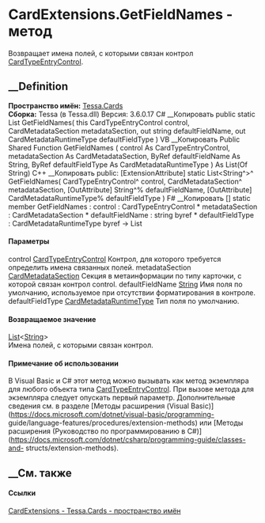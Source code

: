# CardExtensions.GetFieldNames - метод
Возвращает имена полей, с которыми связан контрол
[CardTypeEntryControl](T_Tessa_Cards_CardTypeEntryControl.htm).
## __Definition
 **Пространство имён:** [Tessa.Cards](N_Tessa_Cards.htm)  
 **Сборка:** Tessa (в Tessa.dll) Версия: 3.6.0.17
C# __Копировать
     public static List<string> GetFieldNames(
    	this CardTypeEntryControl control,
    	CardMetadataSection metadataSection,
    	out string defaultFieldName,
    	out CardMetadataRuntimeType defaultFieldType
    )
VB __Копировать
    <ExtensionAttribute>
    Public Shared Function GetFieldNames ( 
    	control As CardTypeEntryControl,
    	metadataSection As CardMetadataSection,
    	<OutAttribute> ByRef defaultFieldName As String,
    	<OutAttribute> ByRef defaultFieldType As CardMetadataRuntimeType
    ) As List(Of String)
C++ __Копировать
     public:
    [ExtensionAttribute]
    static List<String^>^ GetFieldNames(
    	CardTypeEntryControl^ control, 
    	CardMetadataSection^ metadataSection, 
    	[OutAttribute] String^% defaultFieldName, 
    	[OutAttribute] CardMetadataRuntimeType% defaultFieldType
    )
F# __Копировать
     [<ExtensionAttribute>]
    static member GetFieldNames : 
            control : CardTypeEntryControl * 
            metadataSection : CardMetadataSection * 
            defaultFieldName : string byref * 
            defaultFieldType : CardMetadataRuntimeType byref -> List<string> 
#### Параметры
control [CardTypeEntryControl](T_Tessa_Cards_CardTypeEntryControl.htm)
     Контрол, для которого требуется определить имена связанных полей. 
metadataSection
[CardMetadataSection](T_Tessa_Cards_Metadata_CardMetadataSection.htm)
     Секция в метаинформации по типу карточки, с которой связан контрол control. 
defaultFieldName
[String](https://learn.microsoft.com/dotnet/api/system.string)
     Имя поля по умолчанию, используемое при отсутствии форматирования в контроле. 
defaultFieldType
[CardMetadataRuntimeType](T_Tessa_Cards_Metadata_CardMetadataRuntimeType.htm)
     Тип поля по умолчанию. 
#### Возвращаемое значение
[List](https://learn.microsoft.com/dotnet/api/system.collections.generic.list-1)<[String](https://learn.microsoft.com/dotnet/api/system.string)>  
Имена полей, с которыми связан контрол.
#### Примечание об использовании
В Visual Basic и C# этот метод можно вызывать как метод экземпляра для любого
объекта типа [CardTypeEntryControl](T_Tessa_Cards_CardTypeEntryControl.htm).
При вызове метода для экземпляра следует опускать первый параметр.
Дополнительные сведения см. в разделе [Методы расширения (Visual
Basic)](https://docs.microsoft.com/dotnet/visual-basic/programming-
guide/language-features/procedures/extension-methods) или [Методы расширения
(Руководство по программированию в
C#)](https://docs.microsoft.com/dotnet/csharp/programming-guide/classes-and-
structs/extension-methods).
##  __См. также
#### Ссылки
[CardExtensions - ](T_Tessa_Cards_CardExtensions.htm)
[Tessa.Cards - пространство имён](N_Tessa_Cards.htm)
